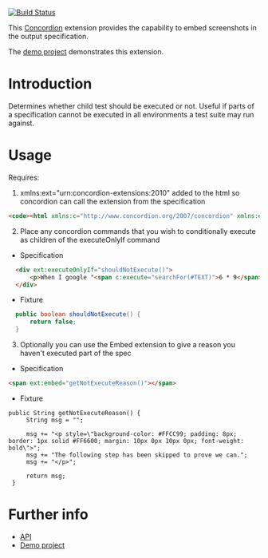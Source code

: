 [![Build Status](https://travis-ci.org/concordion/concordion-executeonlyif-extension.svg?branch=master)](https://travis-ci.org/concordion/concordion-executeonlyif-extension)

This [Concordion](http://www.concordion.org) extension provides the capability to embed screenshots in the output specification.

The [demo project](http://github.com/concordion/concordion-executeonlyif-extension-demo) demonstrates this extension.

# Introduction

Determines whether child test should be executed or not.  Useful if parts of a specification cannot be executed in all environments a test suite may run against.

# Usage

Requires:

1. xmlns:ext="urn:concordion-extensions:2010" added to the html so concordion can call the extension from the specification
  ```html
  <code><html xmlns:c="http://www.concordion.org/2007/concordion" xmlns:ext="urn:concordion-extensions:2010"></code>
  ```
  
2. Place any concordion commands that you wish to conditionally execute as children of the executeOnlyIf command
  * Specification 
  ```html
	<div ext:executeOnlyIf="shouldNotExecute()">
		<p>When I google "<span c:execute="searchFor(#TEXT)">6 * 9</span>" the answer should be "<span c:assertEquals="getCalculatorResult()">42</span>".</p>
	</div>
  ```
  * Fixture
  ```java
	public boolean shouldNotExecute() {
		return false;
	}
  ```
3. Optionally you can use the Embed extension to give a reason you haven't executed part of the spec
  * Specification
   ```html
  <span ext:embed="getNotExecuteReason()"></span>
   ```
  * Fixture
   ```code
  public String getNotExecuteReason() {
		String msg = "";

		msg += "<p style=\"background-color: #FFCC99; padding: 8px; border: 1px solid #FF6600; margin: 10px 0px 10px 0px; font-weight: bold\">";
		msg += "The following step has been skipped to prove we can.";
		msg += "</p>";

		return msg;
	}
   ```

# Further info

* [API](http://concordion.github.io/concordion-executeonlyif-extension/api/index.html)
* [Demo project](http://github.com/concordion/concordion-executeonlyif-extension-demo)

